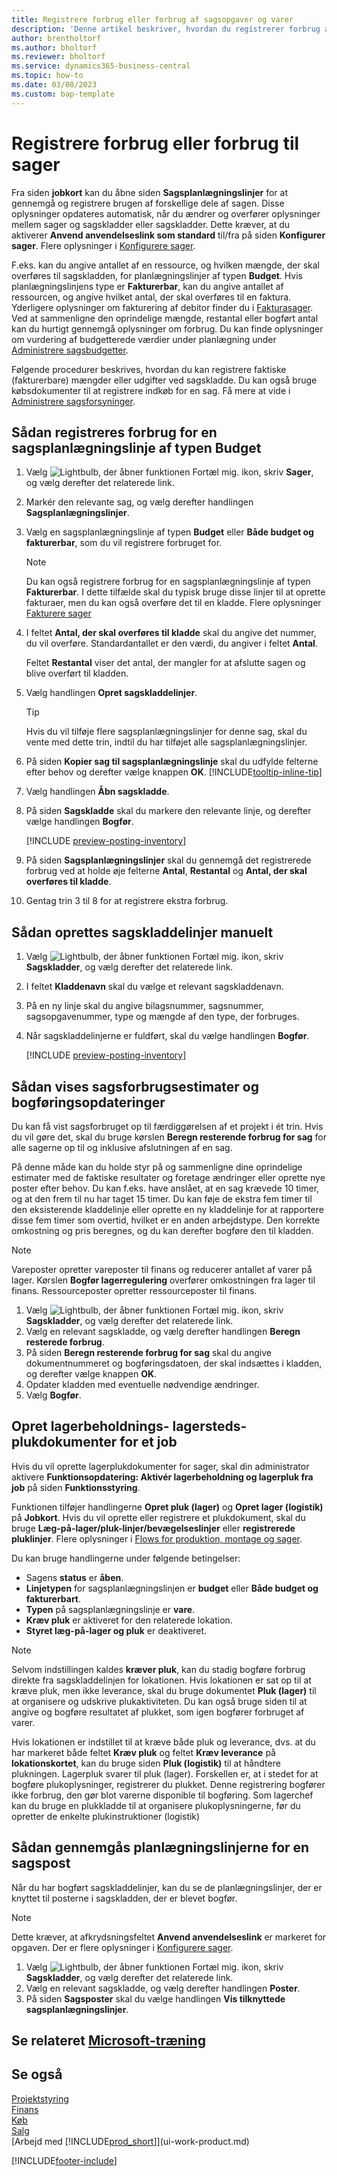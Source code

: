 ```yaml
---
title: Registrere forbrug eller forbrug af sagsopgaver og varer
description: 'Denne artikel beskriver, hvordan du registrerer forbrug af varer eller ressourcer på sager for at gøre projektstyringen nemmere.'
author: brentholtorf
ms.author: bholtorf
ms.reviewer: bholtorf
ms.service: dynamics365-business-central
ms.topic: how-to
ms.date: 03/08/2023
ms.custom: bap-template
---
```

# <a name="record-consumption-or-usage-for-jobs" />Registrere forbrug eller forbrug til sager

Fra siden **jobkort** kan du åbne siden **Sagsplanlægningslinjer** for at gennemgå og registrere brugen af forskellige dele af sagen. Disse oplysninger opdateres automatisk, når du ændrer og overfører oplysninger mellem sager og sagskladder eller sagskladder. Dette kræver, at du aktiverer **Anvend anvendelseslink som standard** til/fra på siden **Konfigurer sager**. Flere oplysninger i [Konfigurere sager](projects-how-setup-jobs.md).  

F.eks. kan du angive antallet af en ressource, og hvilken mængde, der skal overføres til sagskladden, for planlægningslinjer af typen **Budget**. Hvis planlægningslinjens type er **Fakturerbar**, kan du angive antallet af ressourcen, og angive hvilket antal, der skal overføres til en faktura. Yderligere oplysninger om fakturering af debitor finder du i [Fakturasager](projects-how-invoice-jobs.md). Ved at sammenligne den oprindelige mængde, restantal eller bogført antal kan du hurtigt gennemgå oplysninger om forbrug. Du kan finde oplysninger om vurdering af budgetterede værdier under planlægning under [Administrere sagsbudgetter](projects-how-manage-budgets.md).  

Følgende procedurer beskrives, hvordan du kan registrere faktiske (fakturerbare) mængder eller udgifter ved sagskladde. Du kan også bruge købsdokumenter til at registrere indkøb for en sag. Få mere at vide i [Administrere sagsforsyninger](projects-how-manage-project-supplies.md).

## <a name="to-record-usage-for-a-job-planning-line-of-type-budget" />Sådan registreres forbrug for en sagsplanlægningslinje af typen Budget

1. Vælg ![Lightbulb, der åbner funktionen Fortæl mig.](media/ui-search/search_small.png "Fortæl mig, hvad du vil foretage dig") ikon, skriv **Sager**, og vælg derefter det relaterede link.  
2. Markér den relevante sag, og vælg derefter handlingen **Sagsplanlægningslinjer**. 
3. Vælg en sagsplanlægningslinje af typen **Budget** eller **Både budget og fakturerbar**, som du vil registrere forbruget for.   

    > [!NOTE]
    > Du kan også registrere forbrug for en sagsplanlægningslinje af typen **Fakturerbar**. I dette tilfælde skal du typisk bruge disse linjer til at oprette fakturaer, men du kan også overføre det til en kladde. Flere oplysninger [Fakturere sager](projects-how-invoice-jobs.md) 

4. I feltet **Antal, der skal overføres til kladde** skal du angive det nummer, du vil overføre. Standardantallet er den værdi, du angiver i feltet **Antal**.

    Feltet **Restantal** viser det antal, der mangler for at afslutte sagen og blive overført til kladden.
5. Vælg handlingen **Opret sagskladdelinjer**.

    > [!TIP]
    > Hvis du vil tilføje flere sagsplanlægningslinjer for denne sag, skal du vente med dette trin, indtil du har tilføjet alle sagsplanlægningslinjer.
6. På siden **Kopier sag til sagsplanlægningslinje** skal du udfylde felterne efter behov og derefter vælge knappen **OK**. [!INCLUDE[tooltip-inline-tip](includes/tooltip-inline-tip_md.md)]
7. Vælg handlingen **Åbn sagskladde**.  
8. På siden **Sagskladde** skal du markere den relevante linje, og derefter vælge handlingen **Bogfør**.

    [!INCLUDE [preview-posting-inventory](includes/preview-posting-inventory.md)]

9. På siden **Sagsplanlægningslinjer** skal du gennemgå det registrerede forbrug ved at holde øje felterne **Antal**, **Restantal** og **Antal, der skal overføres til kladde**.  
10. Gentag trin 3 til 8 for at registrere ekstra forbrug.  

## <a name="to-create-job-journal-lines-manually" />Sådan oprettes sagskladdelinjer manuelt

1. Vælg ![Lightbulb, der åbner funktionen Fortæl mig.](media/ui-search/search_small.png "Fortæl mig, hvad du vil foretage dig") ikon, skriv **Sagskladder**, og vælg derefter det relaterede link.  
2. I feltet **Kladdenavn** skal du vælge et relevant sagskladdenavn.  
3. På en ny linje skal du angive bilagsnummer, sagsnummer, sagsopgavenummer, type og mængde af den type, der forbruges.  
4. Når sagskladdelinjerne er fuldført, skal du vælge handlingen **Bogfør**.  

    [!INCLUDE [preview-posting-inventory](includes/preview-posting-inventory.md)]

## <a name="to-view-job-usage-estimates-and-post-updates" />Sådan vises sagsforbrugsestimater og bogføringsopdateringer

Du kan få vist sagsforbruget op til færdiggørelsen af et projekt i ét trin. Hvis du vil gøre det, skal du bruge kørslen **Beregn resterende forbrug for sag** for alle sagerne op til og inklusive afslutningen af en sag.  

På denne måde kan du holde styr på og sammenligne dine oprindelige estimater med de faktiske resultater og foretage ændringer eller oprette nye poster efter behov. Du kan f.eks. have anslået, at en sag krævede 10 timer, og at den frem til nu har taget 15 timer. Du kan føje de ekstra fem timer til den eksisterende kladdelinje eller oprette en ny kladdelinje for at rapportere disse fem timer som overtid, hvilket er en anden arbejdstype. Den korrekte omkostning og pris beregnes, og du kan derefter bogføre den til kladden.  

> [!NOTE]  
> Vareposter opretter vareposter til finans og reducerer antallet af varer på lager. Kørslen **Bogfør lagerregulering** overfører omkostningen fra lager til finans. Ressourceposter opretter ressourceposter til finans.  

1. Vælg ![Lightbulb, der åbner funktionen Fortæl mig.](media/ui-search/search_small.png "Fortæl mig, hvad du vil foretage dig") ikon, skriv **Sagskladder**, og vælg derefter det relaterede link.  
2. Vælg en relevant sagskladde, og vælg derefter handlingen **Beregn resterede forbrug**.  
3. På siden **Beregn resterende forbrug for sag** skal du angive dokumentnummeret og bogføringsdatoen, der skal indsættes i kladden, og derefter vælge knappen **OK**.  
4. Opdater kladden med eventuelle nødvendige ændringer.  
5. Vælg **Bogfør**.

## <a name="create-inventory-and-warehouse-pick-documents-for-a-job" />Opret lagerbeholdnings- lagersteds-plukdokumenter for et job

Hvis du vil oprette lagerplukdokumenter for sager, skal din administrator aktivere **Funktionsopdatering: Aktivér lagerbeholdning og lagerpluk fra job** på siden **Funktionsstyring**.

Funktionen tilføjer handlingerne **Opret pluk (lager)** og **Opret lager (logistik)** på **Jobkort**. Hvis du vil oprette eller registrere et plukdokument, skal du bruge **Læg-på-lager/pluk-linjer/bevægelseslinjer** eller **registrerede pluklinjer**. Flere oplysninger i [Flows for produktion, montage og sager](design-details-internal-warehouse-flows.md).

Du kan bruge handlingerne under følgende betingelser:

* Sagens **status** er **åben**.
* **Linjetypen** for sagsplanlægningslinjen er **budget** eller **Både budget og fakturerbart**.
* **Typen** på sagsplanlægningslinje er **vare**.
* **Kræv pluk** er aktiveret for den relaterede lokation.
* **Styret læg-på-lager og pluk** er deaktiveret.

> [!NOTE] 
> Selvom indstillingen kaldes **kræver pluk**, kan du stadig bogføre forbrug direkte fra sagskladdelinjen for lokationen. Hvis lokationen er sat op til at kræve pluk, men ikke leverance, skal du bruge dokumentet **Pluk (lager)** til at organisere og udskrive plukaktiviteten. Du kan også bruge siden til at angive og bogføre resultatet af plukket, som igen bogfører forbruget af varer. 
> 
> Hvis lokationen er indstillet til at kræve både pluk og leverance, dvs. at du har markeret både feltet **Kræv pluk** og feltet **Kræv leverance** på **lokationskortet**, kan du bruge siden **Pluk (logistik)** til at håndtere plukningen. Lagerpluk svarer til pluk (lager). Forskellen er, at i stedet for at bogføre plukoplysninger, registrerer du plukket. Denne registrering bogfører ikke forbrug, den gør blot varerne disponible til bogføring. Som lagerchef kan du bruge en plukkladde til at organisere plukoplysningerne, før du opretter de enkelte plukinstruktioner (logistik)

## <a name="to-review-planning-lines-for-a-job-ledger-entry" />Sådan gennemgås planlægningslinjerne for en sagspost

Når du har bogført sagskladdelinjer, kan du se de planlægningslinjer, der er knyttet til posterne i sagskladden, der er blevet bogfør.

> [!NOTE]  
> Dette kræver, at afkrydsningsfeltet **Anvend anvendelseslink** er markeret for opgaven. Der er flere oplysninger i [Konfigurere sager](projects-how-setup-jobs.md).  

1. Vælg ![Lightbulb, der åbner funktionen Fortæl mig.](media/ui-search/search_small.png "Fortæl mig, hvad du vil foretage dig") ikon, skriv **Sagskladder**, og vælg derefter det relaterede link.  
2. Vælg en relevant sagskladde, og vælg derefter handlingen **Poster**.  
3. På siden **Sagsposter** skal du vælge handlingen **Vis tilknyttede sagsplanlægningslinjer**.

## <a name="see-related-microsoft-trainingtrainingpathspost-job-usage-sales" />Se relateret [Microsoft-træning](/training/paths/post-job-usage-sales/)

## <a name="see-also" />Se også

[Projektstyring](projects-manage-projects.md)  
[Finans](finance.md)  
[Køb](purchasing-manage-purchasing.md)  
[Salg](sales-manage-sales.md)  
[Arbejd med [!INCLUDE[prod_short](includes/prod_short.md)]](ui-work-product.md)  


[!INCLUDE[footer-include](includes/footer-banner.md)]
